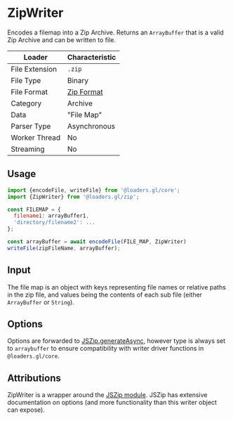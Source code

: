 # ZipWriter

Encodes a filemap into a Zip Archive. Returns an `ArrayBuffer` that is a valid Zip Archive and can be written to file.

| Loader           | Characteristic |
| ---              | ---            |
| File Extension   | `.zip`         |
| File Type        | Binary         |
| File Format      | [Zip Format](https://en.wikipedia.org/wiki/Zip_(file_format)) |
| Category         | Archive        |
| Data             | "File Map"     |
| Parser Type      | Asynchronous   |
| Worker Thread    | No             |
| Streaming        | No             |


## Usage

```js
import {encodeFile, writeFile} from '@loaders.gl/core';
import {ZipWriter} from '@loaders.gl/zip';

const FILEMAP = {
  filename1: arrayBuffer1,
  'directory/filename2': ...
};

const arrayBuffer = await encodeFile(FILE_MAP, ZipWriter)
writeFile(zipFileName, arrayBuffer);
```


## Input

The file map is an object with keys representing file names or relative paths in the zip file, and values being the contents of each sub file (either `ArrayBuffer` or `String`).



## Options

Options are forwarded to [JSZip.generateAsync](https://stuk.github.io/jszip/documentation/api_jszip/generate_async.html), however type is always set to `arraybuffer` to ensure compatibility with writer driver functions in `@loaders.gl/core`.


## Attributions

ZipWriter is a wrapper around the [JSZip module](https://stuk.github.io/jszip/). JSZip has extensive documentation on options (and more functionality than this writer object can expose).
